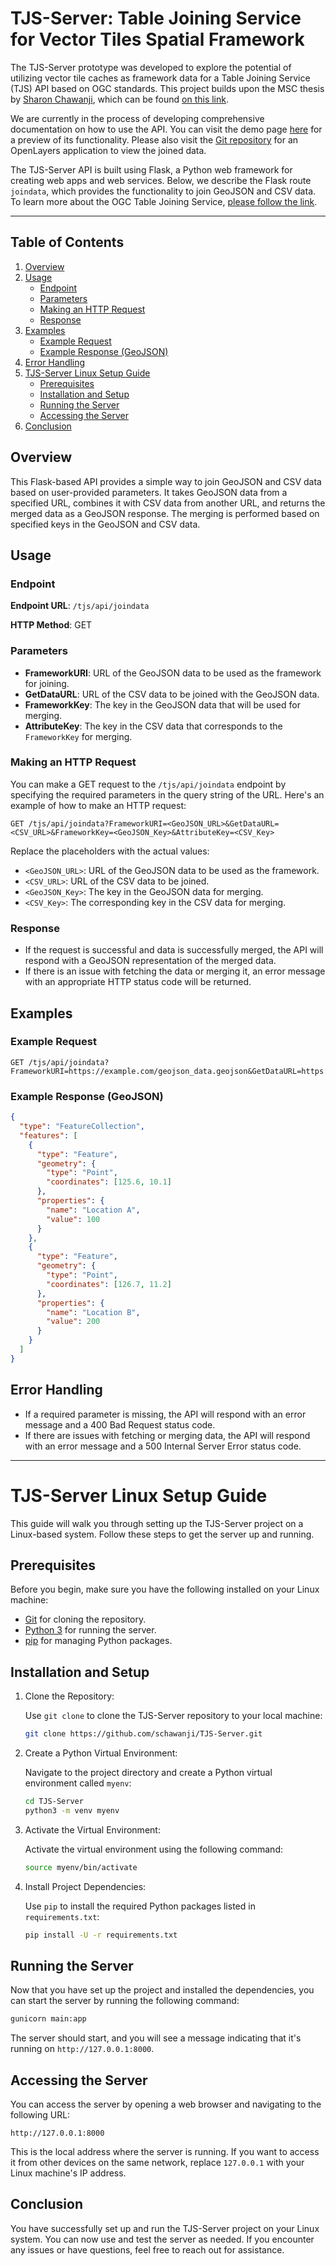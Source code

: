 # TJS-Server: Table Joining Service for Vector Tiles Spatial Framework

The TJS-Server prototype was developed to explore the potential of utilizing vector tile caches as framework data for a Table Joining Service (TJS) API based on OGC standards. This project builds upon the MSC thesis by [Sharon Chawanji](https://www.linkedin.com/in/schawanji/), which can be found [on this link](https://cartographymaster.eu/wp-content/theses/2020_Chawanji_Thesis.pdf).

We are currently in the process of developing comprehensive documentation on how to use the API. You can visit the demo page [here](https://web-tjsenv.up.railway.app/) for a preview of its functionality. Please also visit the [Git repository](https://github.com/schawanji/TJS-Server-demonstrator) for an OpenLayers application to view the joined data. 

The TJS-Server API is built using Flask, a Python web framework for creating web apps and web services. Below, we describe the Flask route `joindata`, which provides the functionality to join GeoJSON and CSV data. To learn more about the OGC Table Joining Service, [please follow the link](https://www.ogc.org/standard/tjs/).

---

## Table of Contents

1. [Overview](#overview)
2. [Usage](#usage)
   - [Endpoint](#endpoint)
   - [Parameters](#parameters)
   - [Making an HTTP Request](#making-an-http-request)
   - [Response](#response)
3. [Examples](#examples)
   - [Example Request](#example-request)
   - [Example Response (GeoJSON)](#example-response-geojson)
4. [Error Handling](#error-handling)
5. [TJS-Server Linux Setup Guide](#tjs-server-linux-setup-guide)
   - [Prerequisites](#prerequisites)
   - [Installation and Setup](#installation-and-setup)
   - [Running the Server](#running-the-server)
   - [Accessing the Server](#accessing-the-server)
6. [Conclusion](#conclusion)

## Overview

This Flask-based API provides a simple way to join GeoJSON and CSV data based on user-provided parameters. It takes GeoJSON data from a specified URL, combines it with CSV data from another URL, and returns the merged data as a GeoJSON response. The merging is performed based on specified keys in the GeoJSON and CSV data.

## Usage

### Endpoint

**Endpoint URL**: `/tjs/api/joindata`

**HTTP Method**: GET

### Parameters

- **FrameworkURI**: URL of the GeoJSON data to be used as the framework for joining.
- **GetDataURL**: URL of the CSV data to be joined with the GeoJSON data.
- **FrameworkKey**: The key in the GeoJSON data that will be used for merging.
- **AttributeKey**: The key in the CSV data that corresponds to the `FrameworkKey` for merging.

### Making an HTTP Request

You can make a GET request to the `/tjs/api/joindata` endpoint by specifying the required parameters in the query string of the URL. Here's an example of how to make an HTTP request:

```http
GET /tjs/api/joindata?FrameworkURI=<GeoJSON_URL>&GetDataURL=<CSV_URL>&FrameworkKey=<GeoJSON_Key>&AttributeKey=<CSV_Key>
```

Replace the placeholders with the actual values:

- `<GeoJSON_URL>`: URL of the GeoJSON data to be used as the framework.
- `<CSV_URL>`: URL of the CSV data to be joined.
- `<GeoJSON_Key>`: The key in the GeoJSON data for merging.
- `<CSV_Key>`: The corresponding key in the CSV data for merging.

### Response

- If the request is successful and data is successfully merged, the API will respond with a GeoJSON representation of the merged data.
- If there is an issue with fetching the data or merging it, an error message with an appropriate HTTP status code will be returned.

## Examples

### Example Request

```http
GET /tjs/api/joindata?FrameworkURI=https://example.com/geojson_data.geojson&GetDataURL=https://example.com/csv_data.csv&FrameworkKey=geo_id&AttributeKey=id
```

### Example Response (GeoJSON)

```json
{
  "type": "FeatureCollection",
  "features": [
    {
      "type": "Feature",
      "geometry": {
        "type": "Point",
        "coordinates": [125.6, 10.1]
      },
      "properties": {
        "name": "Location A",
        "value": 100
      }
    },
    {
      "type": "Feature",
      "geometry": {
        "type": "Point",
        "coordinates": [126.7, 11.2]
      },
      "properties": {
        "name": "Location B",
        "value": 200
      }
    }
  ]
}
```

## Error Handling

- If a required parameter is missing, the API will respond with an error message and a 400 Bad Request status code.
- If there are issues with fetching or merging data, the API will respond with an error message and a 500 Internal Server Error status code.

---

# TJS-Server Linux Setup Guide

This guide will walk you through setting up the TJS-Server project on a Linux-based system. Follow these steps to get the server up and running.

## Prerequisites

Before you begin, make sure you have the following installed on your Linux machine:

- [Git](https://git-scm.com/) for cloning the repository.
- [Python 3](https://www.python.org/) for running the server.
- [pip](https://pip.pypa.io/en/stable/) for managing Python packages.

## Installation and Setup

1. Clone the Repository:

   Use `git clone` to clone the TJS-Server repository to your local machine:

   ```bash
   git clone https://github.com/schawanji/TJS-Server.git
   ```

2. Create a Python Virtual Environment:

   Navigate to the project directory and create a Python virtual environment called `myenv`:

   ```bash
   cd TJS-Server
   python3 -m venv myenv
   ```

3. Activate the Virtual Environment:

   Activate the virtual environment using the following command:

   ```bash
   source myenv/bin/activate
   ```

4. Install Project Dependencies:

   Use `pip` to install the required Python packages listed in `requirements.txt`:

   ```bash
   pip install -U -r requirements.txt
   ```

## Running the Server

Now that you have set up the project and installed the dependencies, you can start the server by running the following command:

```bash
gunicorn main:app
```

The server should start, and you will see a message indicating that it's running on `http://127.0.0.1:8000`.

## Accessing the Server

You can access the server by opening a web browser and navigating to the following URL:

```
http://127.0.0.1:8000
```

This is the local address where the server is running. If you want to access it from other devices on the same network, replace `127.0.0.1` with your Linux machine's IP address.

## Conclusion

You have successfully set up and run the TJS-Server project on your Linux system. You can now use and test the server as needed. If you encounter any issues or have questions, feel free to reach out for assistance.


